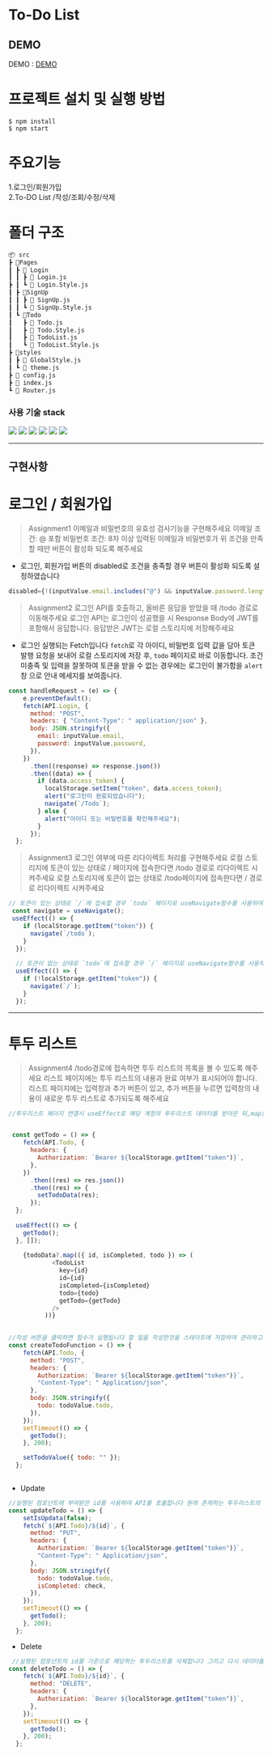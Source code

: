# To-Do List 

## DEMO

DEMO : [DEMO](https://dapper-paletas-87347a.netlify.app/)

# 프로젝트 설치 및 실행 방법

```
$ npm install
$ npm start
```

# 주요기능

1.로그인/회원가입<br>
2.To-DO List /작성/조회/수정/삭제

# 폴더 구조

```bash
📦 src
┣ 📂Pages
┃ ┣ 📂 Login
┃ ┃ ┣ 📜 Login.js
┣ ┃ ┗ 📜 Login.Style.js
┃ ┣ 📂SignUp
┃ ┃ ┣ 📜 SignUp.js
┃ ┃ ┗ 📜 SignUp.Style.js
┃ ┗ 📂Todo
┃   ┣ 📜 Todo.js
┃   ┣ 📜 Todo.Style.js
┃   ┣ 📜 TodoList.js
┃   ┗ 📜 TodoList.Style.js
┣ 📂styles
┃ ┣ 📜 GlobalStyle.js
┃ ┗ 📜 theme.js
┣ 📜 config.js
┣ 📜 index.js
┗ 📜 Router.js

```

### 사용 기술 stack

<img src="https://img.shields.io/badge/HTML-E34F26?style=for-the-badge&logo=HTML5&logoColor=white"> <img src="https://img.shields.io/badge/CSS-1572B6?style=for-the-badge&logo=CSS3&logoColor=white"> <img src="https://img.shields.io/badge/JavaScript-F7DF1E?style=for-the-badge&logo=JavaScript&logoColor=white"> <img src="https://img.shields.io/badge/React-61DAFB?style=for-the-badge&logo=React&logoColor=white"> <img src="https://img.shields.io/badge/React_Router-CA4245?style=for-the-badge&logo=React Router&logoColor=white"> <img src="https://img.shields.io/badge/Styled_Components-DB7093?style=for-the-badge&logo=Styled Components&logoColor=white">


---

## 구현사항

# 로그인 / 회원가입

> Assignment1
이메일과 비밀번호의 유효성 검사기능을 구현해주세요
이메일 조건: @ 포함
비밀번호 조건: 8자 이상
입력된 이메일과 비밀번호가 위 조건을 만족할 때만 버튼이 활성화 되도록 해주세요
- 로그인, 회원가입 버튼의 disabled로 조건을 충족할 경우 버튼이 활성화 되도록 설정하였습니다

```js
disabled={!(inputValue.email.includes("@") && inputValue.password.length > 7)}
```
> Assignment2
로그인 API를 호출하고, 올바른 응답을 받았을 때 /todo 경로로 이동해주세요
로그인 API는 로그인이 성공했을 시 Response Body에 JWT를 포함해서 응답합니다.
응답받은 JWT는 로컬 스토리지에 저장해주세요
- 로그인 실행되는 Fetch입니다
`fetch`로 각 아이디, 비밀번호 입력 값을 담아 토큰 발행 요청을 보내어 로컬 스토리지에 저장 후, `todo` 페이지로 바로 이동합니다. 조건 미충족 및 입력을 잘못하여 토큰을 받을 수 없는 경우에는 로그인이 불가함을 `alert` 창 으로 안내 메세지를 보여줍니다.

```js
const handleRequest = (e) => {
    e.preventDefault();
    fetch(API.Login, {
      method: "POST",
      headers: { "Content-Type": " application/json" },
      body: JSON.stringify({
        email: inputValue.email,
        password: inputValue.password,
      }),
    })
      .then((response) => response.json())
      .then((data) => {
        if (data.access_token) {
          localStorage.setItem("token", data.access_token);
          alert("로그인이 완료되었습니다");
          navigate(`/Todo`);
        } else {
          alert("아이디 또는 비밀번호를 확인해주세요");
        }
      });
  };
```
>Assignment3
로그인 여부에 따른 리다이렉트 처리를 구현해주세요
로컬 스토리지에 토큰이 있는 상태로 / 페이지에 접속한다면 /todo 경로로 리다이렉트 시켜주세요
로컬 스토리지에 토큰이 없는 상태로 /todo페이지에 접속한다면 / 경로로 리다이렉트 시켜주세요


```js
// 토큰이 있는 상태로 `/`에 접속할 경우 `todo` 페이지로 useNavigate함수를 사용하여 이동하게 했습니다
 const navigate = useNavigate();
 useEffect(() => {
    if (localStorage.getItem("token")) {
      navigate(`/todo`);
    }
  });
  
  // 토큰이 없는 상태로 `todo`에 접속할 경우 `/` 페이지로 useNavigate함수를 사용하여 이동하게 했습니다
  useEffect(() => {
    if (!localStorage.getItem("token")) {
      navigate(`/`);
    }
  });

```

---

# 투두 리스트

> Assignment4
/todo경로에 접속하면 투두 리스트의 목록을 볼 수 있도록 해주세요
리스트 페이지에는 투두 리스트의 내용과 완료 여부가 표시되어야 합니다.
리스트 페이지에는 입력창과 추가 버튼이 있고, 추가 버튼을 누르면 입력창의 내용이 새로운 투두 리스트로 추가되도록 해주세요

```js
//투두리스트 페이지 연결시 useEffect로 해당 계정의 투두리스트 데이터를 받아온 뒤,map함수를 사용해서 렌더링하여 투두 리스트의 목록을 보여줍니다


 const getTodo = () => {
    fetch(API.Todo, {
      headers: {
        Authorization: `Bearer ${localStorage.getItem("token")}`,
      },
    })
      .then((res) => res.json())
      .then((res) => {
        setTodoData(res);
      });
  };
  
  useEffect(() => {
    getTodo();
  }, []);
  
    {todoData?.map(({ id, isCompleted, todo }) => (
            <TodoList
              key={id}
              id={id}
              isCompleted={isCompleted}
              todo={todo}
              getTodo={getTodo}
            />
          ))}
      

//작성 버튼을 클릭하면 함수가 실행됩니다 할 일을 작성한것을 스테이트에 저장하여 관리하고 API를 호출하여 서버데이터에 데이터를 추가합니다
const createTodoFunction = () => {
    fetch(API.Todo, {
      method: "POST",
      headers: {
        Authorization: `Bearer ${localStorage.getItem("token")}`,
        "Content-Type": " Application/json",
      },
      body: JSON.stringify({
        todo: todoValue.todo,
      }),
    });
    setTimeout(() => {
      getTodo();
    }, 200);

    setTodoValue({ todo: "" });
  };
          
```

- Update

```js
//실행된 컴포넌트에 부여받은 id를 사용하여 API를 호출합니다 원래 존재하는 투두리스트의 내용을 수정하고 수정된 투두 리스트를 리렌더링 합니다
const updateTodo = () => {
    setIsUpdata(false);
    fetch(`${API.Todo}/${id}`, {
      method: "PUT",
      headers: {
        Authorization: `Bearer ${localStorage.getItem("token")}`,
        "Content-Type": " Application/json",
      },
      body: JSON.stringify({
        todo: todoValue.todo,
        isCompleted: check,
      }),
    });
    setTimeout(() => {
      getTodo();
    }, 200);
  };
```

- Delete
```js
 //실행된 컴포넌트의 id를 기준으로 해당하는 투두리스트를 삭제합니다 그리고 다시 데이터를 호출하여 리렌더링합니다
const deleteTodo = () => {
    fetch(`${API.Todo}/${id}`, {
      method: "DELETE",
      headers: {
        Authorization: `Bearer ${localStorage.getItem("token")}`,
      },
    });
    setTimeout(() => {
      getTodo();
    }, 200);
  };

```
